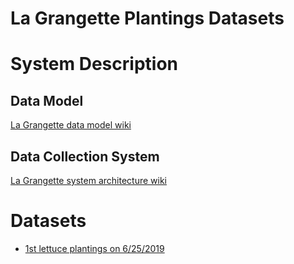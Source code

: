 La Grangette Plantings Datasets
===

# System Description

## Data Model

[La Grangette data model wiki](https://www.notion.so/lagrangette/Data-Model-4d4bfd77f32641c0acfe35705804a523)

## Data Collection System

[La Grangette system architecture wiki](https://www.notion.so/lagrangette/System-Architecture-945a75f11bc6476d929b727b4c478acc)

# Datasets

- [1st lettuce plantings on 6/25/2019](./dataset-25062019)